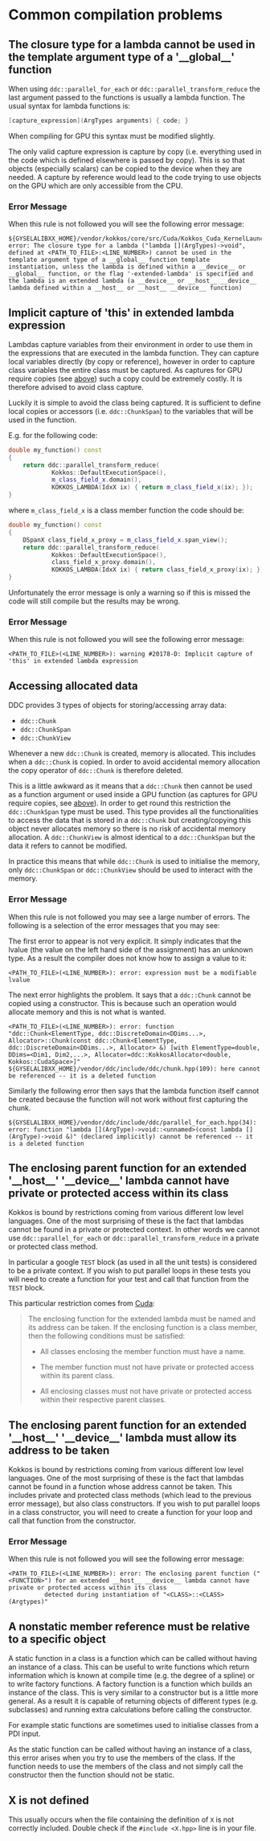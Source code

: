 # Common compilation problems

<a name="KOKKOS-LAMBDA"></a>
## The closure type for a lambda cannot be used in the template argument type of a '\_\_global\_\_' function

When using `ddc::parallel_for_each` or `ddc::parallel_transform_reduce` the last argument passed to the functions is usually a lambda function. The usual syntax for lambda functions is:
```cpp
[capture_expression](ArgTypes arguments) { code; }
```
When compiling for GPU this syntax must be modified slightly.

The only valid capture expression is capture by copy (i.e. everything used in the code which is defined elsewhere is passed by copy). This is so that objects (especially scalars) can be copied to the device when they are needed. A capture by reference would lead to the code trying to use objects on the GPU which are only accessible from the CPU.

### Error Message

When this rule is not followed you will see the following error message:
```
${GYSELALIBXX_HOME}/vendor/kokkos/core/src/Cuda/Kokkos_Cuda_KernelLaunch.hpp(345): error: The closure type for a lambda ("lambda [](ArgTypes)->void", defined at <PATH_TO_FILE>:<LINE_NUMBER>) cannot be used in the template argument type of a __global__ function template instantiation, unless the lambda is defined within a __device__ or __global__ function, or the flag '-extended-lambda' is specified and the lambda is an extended lambda (a __device__ or __host__ __device__ lambda defined within a __host__ or __host__ __device__ function)
```

## Implicit capture of 'this' in extended lambda expression

Lambdas capture variables from their environment in order to use them in the expressions that are executed in the lambda function. They can capture local variables directly (by copy or reference), however in order to capture class variables the entire class must be captured. As captures for GPU require copies (see [above](#KOKKOS-LAMBDA)) such a copy could be extremely costly. It is therefore advised to avoid class capture.

Luckily it is simple to avoid the class being captured. It is sufficient to define local copies or accessors (i.e. `ddc::ChunkSpan`) to the variables that will be used in the function.

E.g. for the following code:
```cpp
double my_function() const
{
    return ddc::parallel_transform_reduce(
            Kokkos::DefaultExecutionSpace(),
            m_class_field_x.domain(),
            KOKKOS_LAMBDA(IdxX ix) { return m_class_field_x(ix); });
}
```
where `m_class_field_x` is a class member function the code should be:
```cpp
double my_function() const
{
    DSpanX class_field_x_proxy = m_class_field_x.span_view();
    return ddc::parallel_transform_reduce(
            Kokkos::DefaultExecutionSpace(),
            class_field_x_proxy.domain(),
            KOKKOS_LAMBDA(IdxX ix) { return class_field_x_proxy(ix); });
}
```

Unfortunately the error message is only a warning so if this is missed the code will still compile but the results may be wrong.

### Error Message

When this rule is not followed you will see the following error message:
```
<PATH_TO_FILE>(<LINE_NUMBER>): warning #20178-D: Implicit capture of 'this' in extended lambda expression
```

## Accessing allocated data

DDC provides 3 types of objects for storing/accessing array data:
-  `ddc::Chunk`
-  `ddc::ChunkSpan`
-  `ddc::ChunkView`

Whenever a new `ddc::Chunk` is created, memory is allocated. This includes when a `ddc::Chunk` is copied. In order to avoid accidental memory allocation the copy operator of `ddc::Chunk` is therefore deleted.

This is a little awkward as it means that a `ddc::Chunk` then cannot be used as a function argument or used inside a GPU function (as captures for GPU require copies, see [above](#KOKKOS-LAMBDA)). In order to get round this restriction the `ddc::ChunkSpan` type must be used. This type provides all the functionalities to access the data that is stored in a `ddc::Chunk` but creating/copying this object never allocates memory so there is no risk of accidental memory allocation. A `ddc::ChunkView` is almost identical to a `ddc::ChunkSpan` but the data it refers to cannot be modified.

In practice this means that while `ddc::Chunk` is used to initialise the memory, only `ddc::ChunkSpan` or `ddc::ChunkView` should be used to interact with the memory.

### Error Message

When this rule is not followed you may see a large number of errors. The following is a selection of the error messages that you may see:

The first error to appear is not very explicit. It simply indicates that the lvalue (the value on the left hand side of the assignment) has an unknown type. As a result the compiler does not know how to assign a value to it:
```
<PATH_TO_FILE>(<LINE_NUMBER>): error: expression must be a modifiable lvalue
```

The next error highlights the problem. It says that a `ddc::Chunk` cannot be copied using a constructor. This is because such an operation would allocate memory and this is not what is wanted.
```
<PATH_TO_FILE>(<LINE_NUMBER>): error: function "ddc::Chunk<ElementType, ddc::DiscreteDomain<DDims...>, Allocator>::Chunk(const ddc::Chunk<ElementType, ddc::DiscreteDomain<DDims...>, Allocator> &) [with ElementType=double, DDims=<Dim1, Dim2,...>, Allocator=ddc::KokkosAllocator<double, Kokkos::CudaSpace>]"
${GYSELALIBXX_HOME}/vendor/ddc/include/ddc/chunk.hpp(109): here cannot be referenced -- it is a deleted function
```

Similarly the following error then says that the lambda function itself cannot be created because the function will not work without first capturing the chunk.
```
${GYSELALIBXX_HOME}/vendor/ddc/include/ddc/parallel_for_each.hpp(34): error: function "lambda [](ArgType)->void::<unnamed>(const lambda [](ArgType)->void &)" (declared implicitly) cannot be referenced -- it is a deleted function
```

##  The enclosing parent function for an extended '\_\_host\_\_' '\_\_device\_\_' lambda cannot have private or protected access within its class

Kokkos is bound by restrictions coming from various different low level languages. One of the most surprising of these is the fact that lambdas cannot be found in a private or protected context. In other words we cannot use `ddc::parallel_for_each` or `ddc::parallel_transform_reduce` in a private or protected class method.

In particular a google `TEST` block (as used in all the unit tests) is considered to be a private context. If you wish to put parallel loops in these tests you will need to create a function for your test and call that function from the `TEST` block.

This particular restriction comes from [Cuda](https://docs.nvidia.com/cuda/cuda-c-programming-guide/index.html#extended-lambda-restrictions):

> The enclosing function for the extended lambda must be named and its address can be taken. If the enclosing function is a class member, then the following conditions must be satisfied:
>
> -  All classes enclosing the member function must have a name.
>
> -  The member function must not have private or protected access within its parent class.
>
> -  All enclosing classes must not have private or protected access within their respective parent classes.

## The enclosing parent function for an extended '\_\_host\_\_' '\_\_device\_\_' lambda must allow its address to be taken

Kokkos is bound by restrictions coming from various different low level languages. One of the most surprising of these is the fact that lambdas cannot be found in a function whose address cannot be taken. This includes private and protected class methods (which lead to the previous error message), but also class constructors. If you wish to put parallel loops in a class constructor, you will need to create a function for your loop and call that function from the constructor.

### Error Message

When this rule is not followed you will see the following error message:
```
<PATH_TO_FILE>(<LINE_NUMBER>): error: The enclosing parent function ("<FUNCTION>") for an extended __host__ __device__ lambda cannot have private or protected access within its class
          detected during instantiation of "<CLASS>::<CLASS>(Argtypes)"
```

## A nonstatic member reference must be relative to a specific object

A static function in a class is a function which can be called without having an instance of a class. This can be useful to write functions which return information which is known at compile time (e.g. the degree of a spline) or to write factory functions. A factory function is a function which builds an instance of the class. This is very similar to a constructor but is a little more general. As a result it is capable of returning objects of different types (e.g. subclasses) and running extra calculations before calling the constructor.

For example static functions are sometimes used to initialise classes from a PDI input.

As the static function can be called without having an instance of a class, this error arises when you try to use the members of the class. If the function needs to use the members of the class and not simply call the constructor then the function should not be static.

## X is not defined

This usually occurs when the file containing the definition of `X` is not correctly included. Double check if the `#include <X.hpp>` line is in your file.
